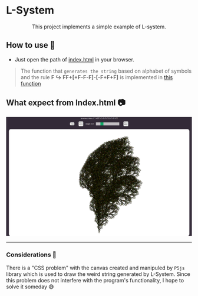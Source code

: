 # L-System

<p align="center">This project implements a simple example of L-system.
 
## How to use :scroll:

- Just open the path of [index.html](./src/index.html) in your browser.

>The function that `generates the string` based on alphabet of symbols and the rule <strong>F &#8618; FF+[+F-F-F]-[-F+F+F]</strong> is implemented in [this function](./src/scripts/lindenmayer.js)

## What expect from Index.html :camera:

<img src="./sample.png"/> 

---

### Considerations :grimacing:

There is a "CSS problem" with the canvas created and manipuled by `P5js` library which is used to draw the weird string generated by L-System. Since this problem does not interfere with the program's functionality, I hope to solve it someday :sweat_smile:

